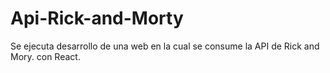 # Api-Rick-and-Morty
Se ejecuta desarrollo de una web en la cual se consume la API de Rick and Mory. con React.
